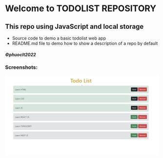# Welcome to TODOLIST REPOSITORY

## This repo using JavaScript and local storage 

* Source code to demo a basic todolist web app
* README.md file to demo how to show a description of a repo by default

##### ©phuoclt2022  

### Screenshots:
![Source code of todoList using JavaScript](https://github.com/phuoclt2509/todoList-js/blob/main/screenshots/demo.png)
